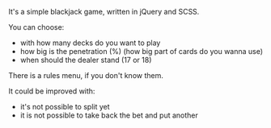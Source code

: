 It's a simple blackjack game, written in jQuery and SCSS.

You can choose:
- with how many decks do you want to play
- how big is the penetration (%) (how big part of cards do you wanna use)
- when should the dealer stand (17 or 18)

There is a rules menu, if you don't know them.

It could be improved with:
- it's not possible to split yet
- it is not possible to take back the bet and put another
